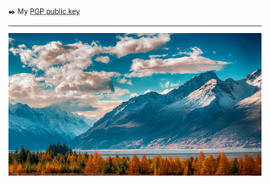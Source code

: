 ✒️ My [PGP public key](https://github.com/mateolafalce/PGP/blob/main/Mateo%20Lafalce_0x3FE9BFC4_public.asc)

---

<div align="center">

![tolleLandschaft](tolleLandschaft.png)

</div>
